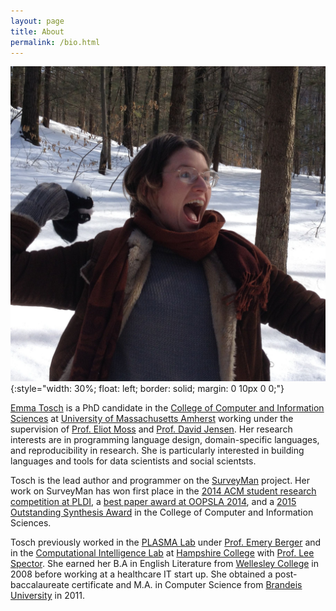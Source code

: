 ```yaml
---
layout: page
title: About
permalink: /bio.html
---
```


![Emma Tosch](headshot.jpg){:style="width: 30%; float: left; border: solid; margin: 0 10px 0 0;"}

[Emma Tosch](http://cics.umass.edu/~etosch) is a PhD candidate in the [College of Computer and Information Sciences](http://cics.umass.edu) at [University of Massachusetts Amherst](http://www.umass.edu) working under the supervision of [Prof. Eliot Moss](http://cics.umass.edu/~moss) and [Prof. David Jensen](http://cics.umass.edu/~jensen). Her research interests are in programming language design, domain-specific languages, and reproducibility in research. She is particularly interested in building languages and tools for data scientists and social scientsts.

Tosch is the lead author and programmer on the [SurveyMan](/projects.html) project. Her work on SurveyMan has won first place in the [2014 ACM student research competition at PLDI](https://www.cics.umass.edu/news/latest-news/pldi-2014-awards-emery-berger-and-plasma-students), a [best paper award at OOPSLA 2014](http://www.nsf.gov/news/news_summ.jsp?cntn_id=133191&org=NSF), and a [2015 Outstanding Synthesis Award](https://www.cics.umass.edu/oaa2015) in the College of Computer and Information Sciences. 

Tosch previously worked in the [PLASMA Lab](http://plasma.cs.umass.edu) under [Prof. Emery Berger](http://cics.umass.edu/~emery) and in the [Computational Intelligence Lab](http://faculty.hampshire.edu/lspector/ici.html) at [Hampshire College](http://hampshire.edu) with [Prof. Lee Spector](http://faculty.hampshire.edu/lspector/). She earned her B.A in English Literature from [Wellesley College](http://www.wellesley.edu) in 2008 before working at a healthcare IT start up. She obtained a post-baccalaureate certificate and M.A. in Computer Science from [Brandeis University](http://www.brandeis.edu) in 2011. 
